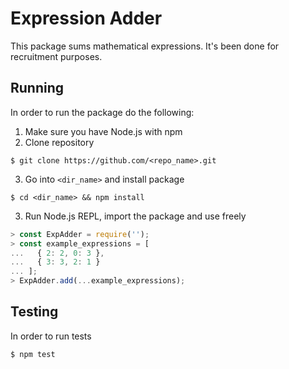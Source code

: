 # Expression Adder
This package sums mathematical expressions.
It's been done for recruitment purposes.

## Running
In order to run the package do the following:
1. Make sure you have Node.js with npm
2. Clone repository
```
$ git clone https://github.com/<repo_name>.git
```
3. Go into `<dir_name>` and install package
```
$ cd <dir_name> && npm install
```
3. Run Node.js REPL, import the package and use freely
```javascript
> const ExpAdder = require('');
> const example_expressions = [
...   { 2: 2, 0: 3 },
...   { 3: 3, 2: 1 }
... ];
> ExpAdder.add(...example_expressions);
```

## Testing
In order to run tests
```
$ npm test
```